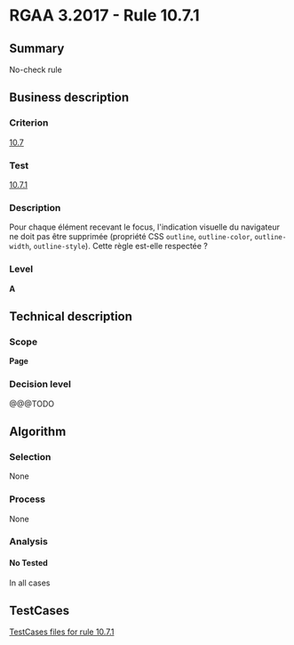 # RGAA 3.2017 - Rule 10.7.1

## Summary
No-check rule


## Business description

### Criterion
[10.7](http://references.modernisation.gouv.fr/rgaa-accessibilite/criteres.html#crit-10-7)

### Test
[10.7.1](http://references.modernisation.gouv.fr/rgaa-accessibilite/criteres.html#test-10-7-1)

### Description
<div lang="fr">Pour chaque &#xE9;l&#xE9;ment recevant le focus, l'indication visuelle du navigateur ne doit pas &#xEA;tre supprim&#xE9;e (propri&#xE9;t&#xE9; CSS <code lang="en">outline</code>, <code lang="en">outline-color</code>, <code lang="en">outline-width</code>, <code lang="en">outline-style</code>). Cette r&#xE8;gle est-elle respect&#xE9;e&nbsp;?</div>

### Level
**A**


## Technical description

### Scope
**Page**

### Decision level
@@@TODO


## Algorithm

### Selection
None

### Process
None

### Analysis

#### No Tested
In all cases


##  TestCases

[TestCases files for rule 10.7.1](https://github.com/Asqatasun/Asqatasun/tree/develop/rules/rules-rgaa3.2017/src/test/resources/testcases/rgaa32017/Rgaa32017Rule100701/)


